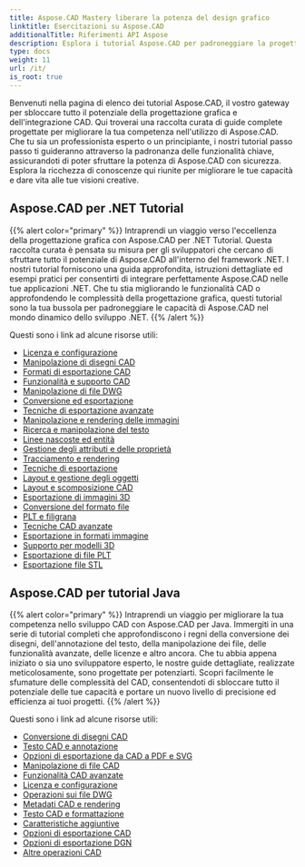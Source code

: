 ```yaml
---
title: Aspose.CAD Mastery liberare la potenza del design grafico
linktitle: Esercitazioni su Aspose.CAD
additionalTitle: Riferimenti API Aspose
description: Esplora i tutorial Aspose.CAD per padroneggiare la progettazione grafica. Migliora le tue competenze con guide dettagliate sull'integrazione CAD e libera il tuo potenziale creativo.
type: docs
weight: 11
url: /it/
is_root: true
---
```


Benvenuti nella pagina di elenco dei tutorial Aspose.CAD, il vostro gateway per sbloccare tutto il potenziale della progettazione grafica e dell'integrazione CAD. Qui troverai una raccolta curata di guide complete progettate per migliorare la tua competenza nell'utilizzo di Aspose.CAD. Che tu sia un professionista esperto o un principiante, i nostri tutorial passo passo ti guideranno attraverso la padronanza delle funzionalità chiave, assicurandoti di poter sfruttare la potenza di Aspose.CAD con sicurezza. Esplora la ricchezza di conoscenze qui riunite per migliorare le tue capacità e dare vita alle tue visioni creative.

## Aspose.CAD per .NET Tutorial
{{% alert color="primary" %}}
Intraprendi un viaggio verso l'eccellenza della progettazione grafica con Aspose.CAD per .NET Tutorial. Questa raccolta curata è pensata su misura per gli sviluppatori che cercano di sfruttare tutto il potenziale di Aspose.CAD all'interno del framework .NET. I nostri tutorial forniscono una guida approfondita, istruzioni dettagliate ed esempi pratici per consentirti di integrare perfettamente Aspose.CAD nelle tue applicazioni .NET. Che tu stia migliorando le funzionalità CAD o approfondendo le complessità della progettazione grafica, questi tutorial sono la tua bussola per padroneggiare le capacità di Aspose.CAD nel mondo dinamico dello sviluppo .NET.
{{% /alert %}}

Questi sono i link ad alcune risorse utili:
 
- [Licenza e configurazione](./net/licensing-and-configuration/)
- [Manipolazione di disegni CAD](./net/cad-drawing-manipulation/)
- [Formati di esportazione CAD](./net/cad-export-formats/)
- [Funzionalità e supporto CAD](./net/cad-features-and-support/)
- [Manipolazione di file DWG](./net/dwg-file-manipulation/)
- [Conversione ed esportazione](./net/conversion-and-export/)
- [Tecniche di esportazione avanzate](./net/advanced-export-techniques/)
- [Manipolazione e rendering delle immagini](./net/image-manipulation-and-rendering/)
- [Ricerca e manipolazione del testo](./net/text-search-and-manipulation/)
- [Linee nascoste ed entità](./net/hidden-lines-and-entities/)
- [Gestione degli attributi e delle proprietà](./net/attribute-and-property-management/)
- [Tracciamento e rendering](./net/tracking-and-rendering/)
- [Tecniche di esportazione](./net/export-techniques/)
- [Layout e gestione degli oggetti](./net/layout-and-object-handling/)
- [Layout e scomposizione CAD](./net/cad-layouts-and-decomposition/)
- [Esportazione di immagini 3D](./net/3d-image-export/)
- [Conversione del formato file](./net/file-format-conversion/)
- [PLT e filigrana](./net/plt-and-watermarking/)
- [Tecniche CAD avanzate](./net/advanced-cad-techniques/)
- [Esportazione in formati immagine](./net/exporting-to-image-formats/)
- [Supporto per modelli 3D](./net/3d-model-support/)
- [Esportazione di file PLT](./net/exporting-plt-files/)
- [Esportazione file STL](./net/stl-file-export/)


## Aspose.CAD per tutorial Java
{{% alert color="primary" %}}
Intraprendi un viaggio per migliorare la tua competenza nello sviluppo CAD con Aspose.CAD per Java. Immergiti in una serie di tutorial completi che approfondiscono i regni della conversione dei disegni, dell'annotazione del testo, della manipolazione dei file, delle funzionalità avanzate, delle licenze e altro ancora. Che tu abbia appena iniziato o sia uno sviluppatore esperto, le nostre guide dettagliate, realizzate meticolosamente, sono progettate per potenziarti. Scopri facilmente le sfumature delle complessità del CAD, consentendoti di sbloccare tutto il potenziale delle tue capacità e portare un nuovo livello di precisione ed efficienza ai tuoi progetti.
{{% /alert %}}

Questi sono i link ad alcune risorse utili:
 
- [Conversione di disegni CAD](./java/cad-drawing-conversion/)
- [Testo CAD e annotazione](./java/cad-text-and-annotation/)
- [Opzioni di esportazione da CAD a PDF e SVG](./java/cad-to-pdf-and-svg-export-options/)
- [Manipolazione di file CAD](./java/cad-file-manipulation/)
- [Funzionalità CAD avanzate](./java/advanced-cad-features/)
- [Licenza e configurazione](./java/licensing-and-configuration/)
- [Operazioni sui file DWG](./java/dwg-file-operations/)
- [Metadati CAD e rendering](./java/cad-meta-data-and-rendering/)
- [Testo CAD e formattazione](./java/cad-text-and-formatting/)
- [Caratteristiche aggiuntive](./java/additional-features/)
- [Opzioni di esportazione CAD](./java/cad-export-options/)
- [Opzioni di esportazione DGN](./java/dgn-export-options/)
- [Altre operazioni CAD](./java/other-cad-operations/)



